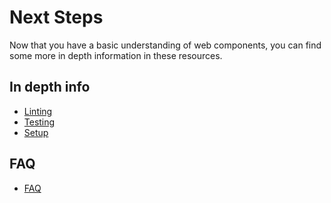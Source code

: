 # Next Steps

Now that you have a basic understanding of web components, you can find some more in depth information in these resources.

## In depth info
- [Linting](/linting/)
- [Testing](/testing/)
- [Setup](/setup/)

## FAQ
- [FAQ](/faq/)
